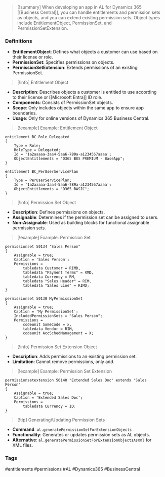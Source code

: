 >[!summary]
When developing an app in AL for Dynamics 365 [[Business Central]], you can handle entitlements and permission sets as objects, and you can extend existing permission sets. Object types include EntitlementObject, PermissionSet, and PermissionSetExtension.

### Definitions
- **EntitlementObject**: Defines what objects a customer can use based on their license or role.
- **PermissionSet**: Specifies permissions on objects.
- **PermissionSetExtension**: Extends permissions of an existing PermissionSet.

>[!info] Entitlement Object
- **Description**: Describes objects a customer is entitled to use according to their license or [[Microsoft Entra]] ID role.
- **Components**: Consists of PermissionSet objects.
- **Scope**: Only includes objects within the same app to ensure app boundaries.
- **Usage**: Only for online versions of Dynamics 365 Business Central.

>[!example] Example: Entitlement Object
```al
entitlement BC_Role_Delegated
{
    Type = Role;
    RoleType = Delegated;
    Id = '1a2aaaaa-3aa4-5aa6-789a-a1234567aaaa';
    ObjectEntitlements = "D365 BUS PREMIUM - BaseApp";
}
```
```al
entitlement BC_PerUserServicePlan
{
    Type = PerUserServicePlan;
    Id = '1a2aaaaa-3aa4-5aa6-789a-a1234567aaaa';
    ObjectEntitlements = "D365 BASIC";
}
```

>[!info] Permission Set Object
- **Description**: Defines permissions on objects.
- **Assignable**: Determines if the permission set can be assigned to users.
- **Non-Assignable**: Used as building blocks for functional assignable permission sets.

>[!example] Example: Permission Set
```al
permissionset 50134 "Sales Person"
{
    Assignable = true;
    Caption = 'Sales Person';
    Permissions = 
        tabledata Customer = RIMD,
        tabledata "Payment Terms" = RMD,
        tabledata Currency = RM,
        tabledata "Sales Header" = RIM,
        tabledata "Sales Line" = RIMD;
}
```
```al
permissionset 50130 MyPermissionSet 
{ 
    Assignable = true;
    Caption = 'My PermissionSet';
    IncludedPermissionSets = "Sales Person"; 
    Permissions = 
        codeunit SomeCode = x, 
        tabledata Vendor = RIM,
        codeunit AccSchedManagement = X; 
}
```

>[!info] Permission Set Extension Object
- **Description**: Adds permissions to an existing permission set.
- **Limitation**: Cannot remove permissions, only add.

>[!example] Example: Permission Set Extension
```al
permissionsetextension 50140 "Extended Sales Doc" extends "Sales Person"
{
    Assignable = true;
    Caption = 'Extended Sales Doc';
    Permissions =
        tabledata Currency = ID;
}
```

>[!tip] Generating/Updating Permission Sets
- **Command**: `al.generatePermissionSetForExtensionObjects`
- **Functionality**: Generates or updates permission sets as AL objects.
- **Alternative**: `al.generatePermissionSetForExtensionObjectsAsXml` for XML files.

### Tags
#entitlements #permissions #AL #Dynamics365 #BusinessCentral